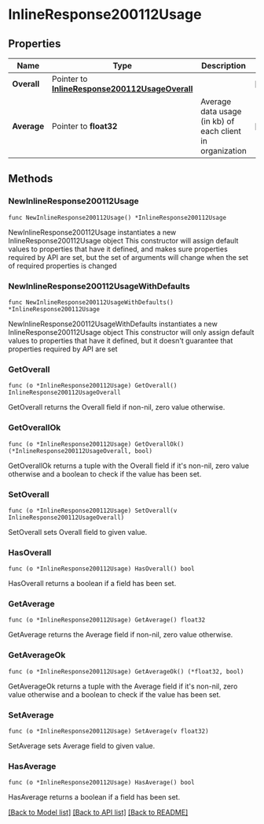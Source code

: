 # InlineResponse200112Usage

## Properties

Name | Type | Description | Notes
------------ | ------------- | ------------- | -------------
**Overall** | Pointer to [**InlineResponse200112UsageOverall**](InlineResponse200112UsageOverall.md) |  | [optional] 
**Average** | Pointer to **float32** | Average data usage (in kb) of each client in organization | [optional] 

## Methods

### NewInlineResponse200112Usage

`func NewInlineResponse200112Usage() *InlineResponse200112Usage`

NewInlineResponse200112Usage instantiates a new InlineResponse200112Usage object
This constructor will assign default values to properties that have it defined,
and makes sure properties required by API are set, but the set of arguments
will change when the set of required properties is changed

### NewInlineResponse200112UsageWithDefaults

`func NewInlineResponse200112UsageWithDefaults() *InlineResponse200112Usage`

NewInlineResponse200112UsageWithDefaults instantiates a new InlineResponse200112Usage object
This constructor will only assign default values to properties that have it defined,
but it doesn't guarantee that properties required by API are set

### GetOverall

`func (o *InlineResponse200112Usage) GetOverall() InlineResponse200112UsageOverall`

GetOverall returns the Overall field if non-nil, zero value otherwise.

### GetOverallOk

`func (o *InlineResponse200112Usage) GetOverallOk() (*InlineResponse200112UsageOverall, bool)`

GetOverallOk returns a tuple with the Overall field if it's non-nil, zero value otherwise
and a boolean to check if the value has been set.

### SetOverall

`func (o *InlineResponse200112Usage) SetOverall(v InlineResponse200112UsageOverall)`

SetOverall sets Overall field to given value.

### HasOverall

`func (o *InlineResponse200112Usage) HasOverall() bool`

HasOverall returns a boolean if a field has been set.

### GetAverage

`func (o *InlineResponse200112Usage) GetAverage() float32`

GetAverage returns the Average field if non-nil, zero value otherwise.

### GetAverageOk

`func (o *InlineResponse200112Usage) GetAverageOk() (*float32, bool)`

GetAverageOk returns a tuple with the Average field if it's non-nil, zero value otherwise
and a boolean to check if the value has been set.

### SetAverage

`func (o *InlineResponse200112Usage) SetAverage(v float32)`

SetAverage sets Average field to given value.

### HasAverage

`func (o *InlineResponse200112Usage) HasAverage() bool`

HasAverage returns a boolean if a field has been set.


[[Back to Model list]](../README.md#documentation-for-models) [[Back to API list]](../README.md#documentation-for-api-endpoints) [[Back to README]](../README.md)


